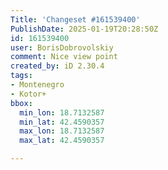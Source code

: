 ```yaml
---
Title: 'Changeset #161539400'
PublishDate: 2025-01-19T20:28:50Z
id: 161539400
user: BorisDobrovolskiy
comment: Nice view point
created_by: iD 2.30.4
tags:
- Montenegro
- Kotor+
bbox:
  min_lon: 18.7132587
  min_lat: 42.4590357
  max_lon: 18.7132587
  max_lat: 42.4590357

---
```

